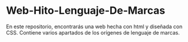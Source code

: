 # Web-Hito-Lenguaje-De-Marcas
En este repositorio, encontrarás una web hecha con html y diseñada con CSS. Contiene varios apartados de los orígenes de lenguaje de marcas. 
